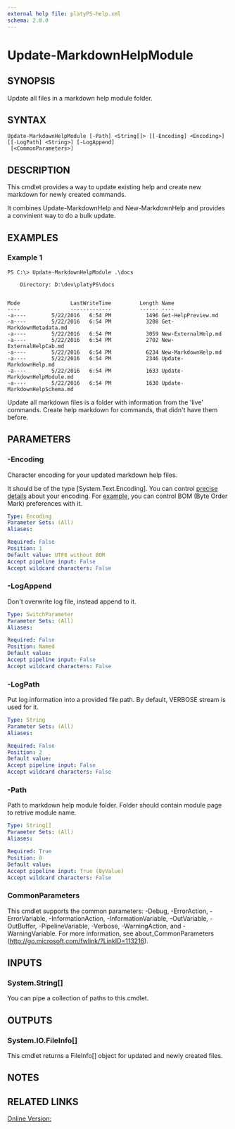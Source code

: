 ```yaml
---
external help file: platyPS-help.xml
schema: 2.0.0
---
```


# Update-MarkdownHelpModule
## SYNOPSIS
Update all files in a markdown help module folder.
## SYNTAX

```
Update-MarkdownHelpModule [-Path] <String[]> [[-Encoding] <Encoding>] [[-LogPath] <String>] [-LogAppend]
 [<CommonParameters>]
```

## DESCRIPTION
This cmdlet provides a way to update existing help and create new markdown for newly created commands.

It combines Update-MarkdownHelp and New-MarkdownHelp and provides a convinient way to do a bulk update.
## EXAMPLES

### Example 1
```
PS C:\> Update-MarkdownHelpModule .\docs

    Directory: D:\dev\platyPS\docs


Mode                LastWriteTime         Length Name
----                -------------         ------ ----
-a----        5/22/2016   6:54 PM           1496 Get-HelpPreview.md
-a----        5/22/2016   6:54 PM           3208 Get-MarkdownMetadata.md
-a----        5/22/2016   6:54 PM           3059 New-ExternalHelp.md
-a----        5/22/2016   6:54 PM           2702 New-ExternalHelpCab.md
-a----        5/22/2016   6:54 PM           6234 New-MarkdownHelp.md
-a----        5/22/2016   6:54 PM           2346 Update-MarkdownHelp.md
-a----        5/22/2016   6:54 PM           1633 Update-MarkdownHelpModule.md
-a----        5/22/2016   6:54 PM           1630 Update-MarkdownHelpSchema.md
```

Update all markdown files is a folder with information from the 'live' commands.
Create help markdown for commands, that didn't have them before.
## PARAMETERS

### -Encoding
Character encoding for your updated markdown help files.

It should be of the type \[System.Text.Encoding\].
You can control [precise details](https://msdn.microsoft.com/en-us/library/ms404377.aspx) about your encoding.
For [example](http://stackoverflow.com/questions/5596982/using-powershell-to-write-a-file-in-utf-8-without-the-bom), 
you can control BOM (Byte Order Mark) preferences with it.


```yaml
Type: Encoding
Parameter Sets: (All)
Aliases: 

Required: False
Position: 1
Default value: UTF8 without BOM
Accept pipeline input: False
Accept wildcard characters: False
```

### -LogAppend
Don't overwrite log file, instead append to it.


```yaml
Type: SwitchParameter
Parameter Sets: (All)
Aliases: 

Required: False
Position: Named
Default value: 
Accept pipeline input: False
Accept wildcard characters: False
```

### -LogPath
Put log information into a provided file path.
By default, VERBOSE stream is used for it.


```yaml
Type: String
Parameter Sets: (All)
Aliases: 

Required: False
Position: 2
Default value: 
Accept pipeline input: False
Accept wildcard characters: False
```

### -Path
Path to markdown help module folder.
Folder should contain module page to retrive module name.


```yaml
Type: String[]
Parameter Sets: (All)
Aliases: 

Required: True
Position: 0
Default value: 
Accept pipeline input: True (ByValue)
Accept wildcard characters: False
```

### CommonParameters
This cmdlet supports the common parameters: -Debug, -ErrorAction, -ErrorVariable, -InformationAction, -InformationVariable, -OutVariable, -OutBuffer, -PipelineVariable, -Verbose, -WarningAction, and -WarningVariable. For more information, see about_CommonParameters (http://go.microsoft.com/fwlink/?LinkID=113216).
## INPUTS

### System.String[]
You can pipe a collection of paths to this cmdlet.
## OUTPUTS

### System.IO.FileInfo[]
This cmdlet returns a FileInfo[] object for updated and newly created files.
## NOTES

## RELATED LINKS

[Online Version:](https://github.com/PowerShell/platyPS/blob/master/docs/Update-MarkdownHelpModule.md)



